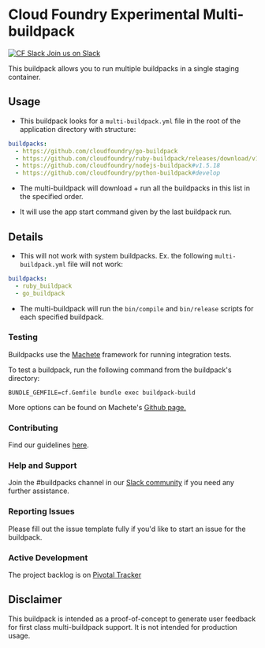 # Cloud Foundry Experimental Multi-buildpack

[![CF Slack](https://www.google.com/s2/favicons?domain=www.slack.com) Join us on Slack](https://cloudfoundry.slack.com/messages/buildpacks/)

This buildpack allows you to run multiple buildpacks in a single staging container.

## Usage

- This buildpack looks for a `multi-buildpack.yml` file in the root of the application directory with structure:

```yaml
buildpacks:
  - https://github.com/cloudfoundry/go-buildpack
  - https://github.com/cloudfoundry/ruby-buildpack/releases/download/v1.6.23/ruby_buildpack-cached-v1.6.23.zip
  - https://github.com/cloudfoundry/nodejs-buildpack#v1.5.18
  - https://github.com/cloudfoundry/python-buildpack#develop
```

- The multi-buildpack will download + run all the buildpacks in this list in the specified order.

- It will use the app start command given by the last buildpack run.

## Details

- This will not work with system buildpacks. Ex. the following `multi-buildpack.yml` file will not work:

```yaml
buildpacks:
  - ruby_buildpack
  - go_buildpack
```

- The multi-buildpack will run the `bin/compile` and `bin/release` scripts for each specified buildpack.

### Testing
Buildpacks use the [Machete](https://github.com/cloudfoundry/machete) framework for running integration tests.

To test a buildpack, run the following command from the buildpack's directory:

```
BUNDLE_GEMFILE=cf.Gemfile bundle exec buildpack-build
```

More options can be found on Machete's [Github page.](https://github.com/cloudfoundry/machete)

### Contributing

Find our guidelines [here](./CONTRIBUTING.md).

### Help and Support

Join the #buildpacks channel in our [Slack community](http://slack.cloudfoundry.org/) if you need any further assistance.

### Reporting Issues

Please fill out the issue template fully if you'd like to start an issue for the buildpack.

### Active Development

The project backlog is on [Pivotal Tracker](https://www.pivotaltracker.com/projects/1042066)

## Disclaimer

This buildpack is intended as a proof-of-concept to generate user feedback for first class multi-buildpack support.
It is not intended for production usage.
